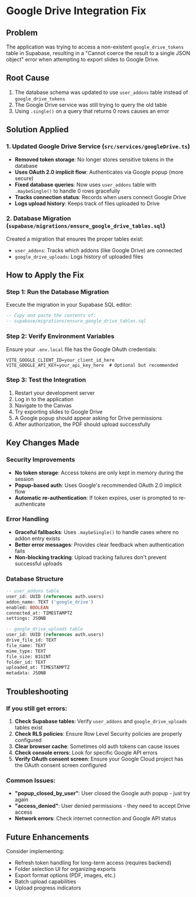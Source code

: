 # Google Drive Integration Fix

## Problem
The application was trying to access a non-existent `google_drive_tokens` table in Supabase, resulting in a "Cannot coerce the result to a single JSON object" error when attempting to export slides to Google Drive.

## Root Cause
1. The database schema was updated to use `user_addons` table instead of `google_drive_tokens`
2. The Google Drive service was still trying to query the old table
3. Using `.single()` on a query that returns 0 rows causes an error

## Solution Applied

### 1. Updated Google Drive Service (`src/services/googleDrive.ts`)
- **Removed token storage**: No longer stores sensitive tokens in the database
- **Uses OAuth 2.0 implicit flow**: Authenticates via Google popup (more secure)
- **Fixed database queries**: Now uses `user_addons` table with `.maybeSingle()` to handle 0 rows gracefully
- **Tracks connection status**: Records when users connect Google Drive
- **Logs upload history**: Keeps track of files uploaded to Drive

### 2. Database Migration (`supabase/migrations/ensure_google_drive_tables.sql`)
Created a migration that ensures the proper tables exist:
- `user_addons`: Tracks which addons (like Google Drive) are connected
- `google_drive_uploads`: Logs history of uploaded files

## How to Apply the Fix

### Step 1: Run the Database Migration
Execute the migration in your Supabase SQL editor:
```sql
-- Copy and paste the contents of:
-- supabase/migrations/ensure_google_drive_tables.sql
```

### Step 2: Verify Environment Variables
Ensure your `.env.local` file has the Google OAuth credentials:
```env
VITE_GOOGLE_CLIENT_ID=your_client_id_here
VITE_GOOGLE_API_KEY=your_api_key_here  # Optional but recommended
```

### Step 3: Test the Integration
1. Restart your development server
2. Log in to the application
3. Navigate to the Canvas
4. Try exporting slides to Google Drive
5. A Google popup should appear asking for Drive permissions
6. After authorization, the PDF should upload successfully

## Key Changes Made

### Security Improvements
- **No token storage**: Access tokens are only kept in memory during the session
- **Popup-based auth**: Uses Google's recommended OAuth 2.0 implicit flow
- **Automatic re-authentication**: If token expires, user is prompted to re-authenticate

### Error Handling
- **Graceful fallbacks**: Uses `.maybeSingle()` to handle cases where no addon entry exists
- **Better error messages**: Provides clear feedback when authentication fails
- **Non-blocking tracking**: Upload tracking failures don't prevent successful uploads

### Database Structure
```sql
-- user_addons table
user_id: UUID (references auth.users)
addon_name: TEXT ('google_drive')
enabled: BOOLEAN
connected_at: TIMESTAMPTZ
settings: JSONB

-- google_drive_uploads table
user_id: UUID (references auth.users)
drive_file_id: TEXT
file_name: TEXT
mime_type: TEXT
file_size: BIGINT
folder_id: TEXT
uploaded_at: TIMESTAMPTZ
metadata: JSONB
```

## Troubleshooting

### If you still get errors:
1. **Check Supabase tables**: Verify `user_addons` and `google_drive_uploads` tables exist
2. **Check RLS policies**: Ensure Row Level Security policies are properly configured
3. **Clear browser cache**: Sometimes old auth tokens can cause issues
4. **Check console errors**: Look for specific Google API errors
5. **Verify OAuth consent screen**: Ensure your Google Cloud project has the OAuth consent screen configured

### Common Issues:
- **"popup_closed_by_user"**: User closed the Google auth popup - just try again
- **"access_denied"**: User denied permissions - they need to accept Drive access
- **Network errors**: Check internet connection and Google API status

## Future Enhancements
Consider implementing:
- Refresh token handling for long-term access (requires backend)
- Folder selection UI for organizing exports
- Export format options (PDF, images, etc.)
- Batch upload capabilities
- Upload progress indicators
